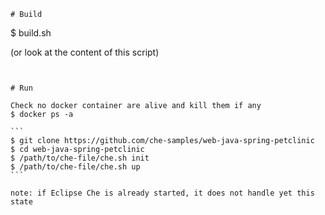 ```
# Build
```
$ build.sh

(or look at the content of this script)
````


# Run

Check no docker container are alive and kill them if any
$ docker ps -a

```
$ git clone https://github.com/che-samples/web-java-spring-petclinic
$ cd web-java-spring-petclinic
$ /path/to/che-file/che.sh init
$ /path/to/che-file/che.sh up
```

note: if Eclipse Che is already started, it does not handle yet this state


